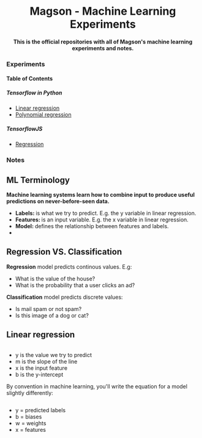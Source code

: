 <h1 align="center">Magson - Machine Learning Experiments</h1>
<h4 align="center">
    <strong>This is the official repositories with all of Magson's machine learning experiments and notes.</strong>
</h4>

<h3>Experiments</h3>
<h4>Table of Contents</h4>
<h5>Tensorflow in Python</h5>
<ul>
    <li>
        <a href="https://github.com/MAGSON-dev/ml/blob/master/tensorflow/linear_regression.py">Linear regression</a>
    </li>
    <li>
        <a href="https://github.com/MAGSON-dev/ml/blob/master/tensorflow/polynomial_regression.py">Polynomial regression</a>
    </li>
</ul>
<h5>TensorflowJS</h5>
<ul>
    <li>
        <a href="https://github.com/MAGSON-dev/ml/blob/master/tensorflow/polynomial_regression.py">Regression</a>
    </li>
</ul>

<h3>Notes</h3>
<h2>ML Terminology</h2>
<strong>Machine learning systems learn how to combine input to produce useful predictions on never-before-seen data.</strong>
<ul>
    <li>
        <strong>Labels: </strong> is what we try to predict. E.g. the y variable in linear regression.</li>
    <li>
        <strong>Features: </strong>is an input variable. E.g. the x variable in linear regression.</li>
    <li>
        <strong>Model: </strong>defines the relationship between features and labels.</li>
    <li>
        <strong></strong>
    </li>
</ul>
<h2>Regression VS. Classification</h2>
<p><strong>Regression</strong> model predicts continous values. E.g:</p>
<ul>
    <li>What is the value of the house?</li>
    <li>What is the probability that a user clicks an ad?</li>
</ul>
<p><strong>Classification</strong> model predicts discrete values:</p>
<ul>
    <li>Is mail spam or not spam?</li>
    <li>Is this image of a dog or cat?</li>
</ul>
<h2>Linear regression</h2>
<math>y = mx + b</math>
<ul>
    <li>y is the value we try to predict</li>
    <li>m is the slope of the line</li>
    <li>x is the input feature</li>
    <li>b is the y-intercept</li>
</ul>
<p>By convention in machine learning, you'll write the equation for a model slightly differently:</p>
<math>y = b + wx</math>
<ul>
    <li>y = predicted labels</li>
    <li>b = biases</li>
    <li>w = weights</li>
    <li>x = features</li>
</ul>